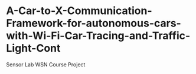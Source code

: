 # A-Car-to-X-Communication-Framework-for-autonomous-cars-with-Wi-Fi-Car-Tracing-and-Traffic-Light-Cont
Sensor Lab WSN Course Project
